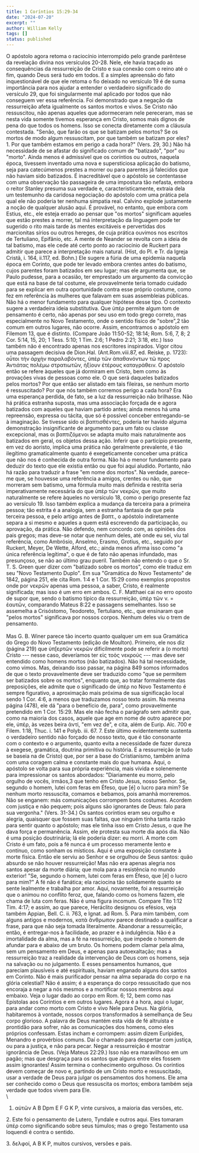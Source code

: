 ```yaml
---
title: 1 Coríntios 15:29-34
date: "2024-07-20"
excerpt: ""
author: William Kelly
tags: []
status: published
---
```


O apóstolo agora retoma o raciocínio interrompido pelo grande parêntese
da revelação divina nos versículos 20-28. Nele, ele havia traçado as
consequências da ressurreição de Cristo e sua conexão com o reino até o
fim, quando Deus será tudo em todos. E a simples apreensão do fato
inquestionável de que ele retoma o fio deixado no versículo 19 é de suma
importância para nos ajudar a entender o verdadeiro significado do
versículo 29, que foi singularmente mal aplicado por todos que não
conseguem ver essa referência. Foi demonstrado que a negação da
ressurreição afeta igualmente os santos mortos e vivos. Se Cristo não
ressuscitou, não apenas aqueles que adormeceram nele pereceram, mas se
nesta vida somente tivemos esperança em Cristo, somos mais dignos de
pena do que todos os homens. Isso se conecta diretamente com a cláusula
contestada. \"Senão, que farão os que se batizam pelos mortos? Se os
mortos de modo algum ressuscitam, por que também se batizam por eles? 1.
Por que também estamos em perigo a cada hora?\" (Vers. 29, 30.) Não há
necessidade de se afastar do significado comum de \"batizado\", \"por\"
ou \"morto\". Ainda menos é admissível que os coríntios ou outros,
naquela época, tivessem inventado uma nova e supersticiosa aplicação do
batismo, seja para catecúmenos prestes a morrer ou para parentes já
falecidos que não haviam sido batizados. É inacreditável que o apóstolo
se contentasse com uma observação tão passageira de uma impostura tão
nefasta, embora o reitor Stanley presuma sua verdade e,
caracteristicamente, extraia dela um testemunho da caridosa negociação
do apóstolo com uma prática pela qual ele não poderia ter nenhuma
simpatia real. Calvino explode justamente a noção de qualquer alusão
aqui. É provável, no entanto, que embora com Estius, etc., ele esteja
errado ao pensar que \"os mortos\" significam aqueles que estão prestes
a morrer, tal má interpretação da linguagem pode ter sugerido o rito
mais tarde às mentes excitáveis e pervertidas dos marcionitas sírios ou
outros hereges, de cuja prática ouvimos nos escritos de Tertuliano,
Epifânio, etc. A mente de Neander se revolta com a ideia de tal batismo,
mas ele cede até certo ponto ao raciocínio de Ruckert para admitir que
parece a interpretação mais natural. (Hist, do Pl. e Tr. da Igreja
Cristã, i. 164, ii.117, ed. Bohn.) Ele sugere a fúria de uma epidemia
naquela época em Corinto, que pode ter levado embora crentes antes do
batismo, cujos parentes foram batizados em seu lugar; mas ele argumenta
que, se Paulo pudesse, para a ocasião, ter emprestado um argumento da
convicção que está na base de tal costume, ele provavelmente teria
tomado cuidado para se explicar em outra oportunidade contra esse
próprio costume, como fez em referência às mulheres que falavam em suas
assembleias públicas. Não há o menor fundamento para qualquer hipótese
desse tipo. O contexto sugere a verdadeira ideia substitutiva. Que ὐπέρ
permite algum tom de pensamento é certo, não apenas por seu uso em todo
grego correto, mas especialmente no Novo Testamento, onde o sentido
físico de \"sobre\",2 tão comum em outros lugares, não ocorre. Assim,
encontramos o apóstolo em Filemom 13, que é distinto. (Compare João
11:50-52; 18:14; Rom. 5:6, 7, 8; 2 Cor. 5:14, 15, 20; 1 Tess. 5:10; 1
Tim. 2:6; 1 Pedro 2:21; 3:18, etc.) Isso também não é encontrado apenas
nos escritores inspirados. Vigor citou uma passagem decisiva de
Dion.Hal. (Ant.Rom.viii.87, ed. Reiske, p. 1723): οὗτοι τὴν ἀρχὴν
παραλαβόντες, ὐπὲρ τῶν ἀπαθανόντων τῶ προς Ἀντιάτας πολέμω στρατιωτῶν,
ἠξίουν ἐτέρους καταγράθειν. O apóstolo então se refere àqueles que já
dormiram em Cristo, bem como às provações vivas de pessoas como ele. O
que será daqueles batizados pelos mortos? Por que então ser alistado em
tais fileiras, se nenhum morto é ressuscitado? Por que nós também
corremos perigo a cada hora? Era uma esperança perdida, de fato, se a
luz da ressurreição não brilhasse. Não há prática estranha suposta, mas
uma associação forçada de e agora batizados com aqueles que haviam
partido antes; ainda menos há uma repreensão, expressa ou tácita, que só
é possível conceber entregando-se à imaginação. Se tivesse sido οί
βαπτισθέντες, poderia ter havido alguma demonstração insignificante de
argumento para um fato ou classe excepcional, mas οι βαπτιζόμενοι se
adapta muito mais naturalmente aos batizados em geral, os objetos dessa
ação. Inferir que o particípio presente, em vez do aoristo, implica uma
prática não geralmente prevalente, é tão ilegítimo gramaticalmente
quanto é exegeticamente conceber uma prática que não nos é conhecida de
outra forma. Não há o menor fundamento para deduzir do texto que ele
existia então ou que foi aqui aludido. Portanto, não há razão para
traduzir a frase \"em nome dos mortos\". Na verdade, parece-me que, se
houvesse uma referência a amigos, crentes ou não, que morreram sem
batismo, uma fórmula muito mais definida e restrita seria
imperativamente necessária do que ὐπὲρ τῶν νεκρῶν, que muito
naturalmente se refere àqueles no versículo 18, como o perigo presente
faz ao versículo 19. Isso também explica a mudança da terceira para a
primeira pessoa; tão estrita é a analogia, sem a estranha fantasia de
que pela terceira pessoa, e pelo artigo antes de βαπτ., o apóstolo
indiretamente separa a si mesmo e aqueles a quem está escrevendo da
participação, ou aprovação, da prática. Não defendo, nem concordo com,
as opiniões dos pais gregos; mas deve-se notar que nenhum deles, até
onde eu sei, viu tal referência, como Ambrósio, Anselmo, Erasmo,
Grotius, etc., seguido por Ruckert, Meyer, De Wette, Alford, etc.; ainda
menos afirma isso como \"a única referência legítima\", o que é de fato
não apenas infundado, mas presunçoso, se não ao último grau pueril.
Também não entendo o que o Sr. T. S. Green quer dizer com \"batizado
sobre os mortos\", como ele traduz em seu \"Novo Testamento Duplo\". Em
sua \"Gramática do Novo Testamento\" de 1842, página 251, ele cita Rom.
1:4 e 1 Cor. 15:29 como exemplos propostos onde por νεκρῶν apenas uma
pessoa, a saber, Cristo, é realmente significada; mas isso é um erro em
ambos. C. F. Matthaei cai no erro oposto de supor que, sendo o batismo
típico da ressurreição, ὐπὲρ τῶν ν. = ἐαυτῶν, comparando Mateus 8:22 e
passagens semelhantes. Isso se assemelha a Crisóstomo, Teodoreto,
Tertuliano, etc., que ensinaram que \"pelos mortos\" significava por
nossos corpos. Nenhum deles viu o trem de pensamento.\
\
Mas G. B. Winer parece tão incerto quanto qualquer um em sua Gramática
do Grego do Novo Testamento (edição de Moulton). Primeiro, ele nos diz
(página 219) que ὐπ\[ερτῶν νεκρῶν dificilmente pode se referir a (o
morto) Cristo --- nesse caso, deveríamos ter εἰς τοὸς νεκρούς --- mas
deve ser entendido como homens mortos (não batizados). Não há tal
necessidade, como vimos. Mas, deixando isso passar, na página 849 somos
informados de que o texto provavelmente deve ser traduzido como \"que se
permitem ser batizados sobre os mortos\", enquanto que, ao tratar
formalmente das preposições, ele admite que o significado de ὐπέρ no
Novo Testamento é sempre figurativo, a aproximação mais próxima de sua
significação local sendo 1 Cor. 4:6, a menos que traduzamos nosso texto
assim. Na mesma página (478), ele dá \"para o benefício de, para\", como
provavelmente pretendido em 1 Cor. 15:29. Mas ele não fecha o parágrafo
sem admitir que, como na maioria dos casos, aquele que age em nome de
outro aparece por ele, ὐπέρ, às vezes beira ἀντί, \"em vez de\", e cita,
além de Eurip. Alc. 700 e Filem. 1:18, Thuc. i. 141 e Polyb. iii. 67. 7.
Este último evidentemente sustenta o verdadeiro sentido não forçado de
nosso texto, que é tão consonante com o contexto e o argumento, quanto
evita a necessidade de fazer dureza à exegese, gramática, doutrina
primitiva ou história. É a ressurreição (e tudo se baseia na de Cristo)
que, por ser a base do Cristianismo, também anima com uma coragem calma
e constante mais do que humana. Aqui, o apóstolo se volta para sua
própria experiência, mais vívida e solenemente para impressionar os
santos abordados: \"Diariamente eu morro, pelo orgulho de vocês,
irmãos,3 que tenho em Cristo Jesus, nosso Senhor. Se, segundo o homem,
lutei com feras em Éfeso, que \[é\] o lucro para mim? Se nenhum morto
ressuscita, comamos e bebamos, pois amanhã morreremos. Não se enganem:
más comunicações corrompem bons costumes. Acordem com justiça e não
pequem; pois alguns são ignorantes de Deus: falo para sua vergonha.\"
(Vers. 31-34.) Os santos coríntios eram seu orgulho e alegria, quaisquer
que fossem suas faltas, que ninguém tinha tanta razão para sentir quanto
o apóstolo; mas ele tinha isso em Cristo Jesus, o que lhe dava força e
permanência. Assim, ele protesta sua morte dia após dia. Não é uma
posição doutrinária; lá ele poderia dizer: eu morri. A morte com Cristo
é um fato, pois a fé nunca é um processo meramente lento e contínuo,
como sonham os místicos. Aqui é uma exposição constante à morte física.
Então ele serviu ao Senhor e se orgulhou de Seus santos: quão absurdo se
não houver ressurreição! Mas não era apenas alegria nos santos apesar da
morte diária; que mola para a resistência no mundo exterior! \"Se,
segundo o homem, lutei com feras em Éfeso, que \[é\] o lucro para mim?\"
A fé não é fanática; ela raciocina tão solidamente quanto se sente
lealmente e trabalha por amor. Aqui, novamente, foi a ressurreição que o
animou no conflito feroz, que, falando como os homens fazem, ele chama
de luta com feras. Não é uma figura incomum. Compare Tito 1:12 Tim.
4:17; e assim, ao que parece, Heráclito designou os efésios, veja também
Appian, Bell. C. ii. 763, e Ignat. ad Rom. 5. Para mim também, com
alguns antigos e modernos, κατὰ ἄνθρωπον parece destinado a qualificar a
frase, para que não seja tomada literalmente. Abandonar a ressurreição,
então, é entregar-nos à facilidade, ao prazer e à indulgência. Não é a
imortalidade da alma, mas a fé na ressurreição, que impede o homem de
afundar para e abaixo de um bruto. Os homens podem clamar pela alma, sem
um pensamento em Deus, e apenas para autoexaltação; mas a ressurreição
traz a realidade da intervenção de Deus com os homens, seja na salvação
ou no julgamento. E esses pensamentos humanos, que pareciam plausíveis e
até espirituais, haviam enganado alguns dos santos em Corinto. Não é
mais purificador pensar na alma separada do corpo e na glória celestial?
Não é assim; é a esperança do corpo ressuscitado que nos encoraja a
negar a nós mesmos e a mortificar nossos membros aqui embaixo. Veja o
lugar dado ao corpo em Rom. 6; 12, bem como nas Epístolas aos Coríntios
e em outros lugares. Agora é a hora, aqui o lugar, para andar como morto
com Cristo e vivo Nele para Deus. Na glória, habitaremos à vontade,
nossos corpos transformados à semelhança de Seu corpo glorioso. A
palavra de Deus mantém esta vida de fé altruísta e prontidão para
sofrer, não as comunicações dos homens, como eles próprios confessam.
Estas incham e corrompem: assim dizem Eurípides, Menandro e provérbios
comuns. Daí o chamado para despertar com justiça, ou para a justiça, e
não para pecar. Negar a ressurreição é mostrar ignorância de Deus. (Veja
Mateus 22:29.) Isso não era maravilhoso em um pagão; mas que desgraça
para os santos que alguns entre eles fossem assim ignorantes! Assim
termina o conhecimento orgulhoso. Os coríntios devem começar de novo e,
partindo de um Cristo morto e ressuscitado, usar a verdade de Deus para
julgar os pensamentos dos homens. Ele ama ser conhecido como o Deus que
ressuscita os mortos; embora também seja verdade que todos vivem para
Ele.\
\

1. αὐτῶν A B Dpm E F G K P, vinte cursivos, a maioria das versões, etc.

2\. Este foi o pensamento de Lutero, Tyndale e outros aqui. Eles tomaram
ὐπέρ como significando sobre seus túmulos; mas o grego Testamento usa
loquendi é contra o sentido.

3\. δελφοί, A B K P, muitos cursivos, versões e pais.
